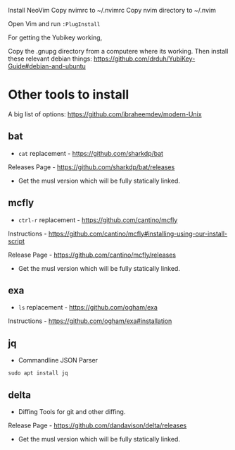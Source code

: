 Install NeoVim
Copy nvimrc to ~/.nvimrc
Copy nvim directory to ~/.nvim

Open Vim and run `:PlugInstall`


For getting the Yubikey working,

Copy the .gnupg directory from a computere where its working.
Then install these relevant debian things: https://github.com/drduh/YubiKey-Guide#debian-and-ubuntu


Other tools to install
======================
A big list of options: https://github.com/ibraheemdev/modern-Unix


bat
---

- `cat` replacement - https://github.com/sharkdp/bat

Releases Page - https://github.com/sharkdp/bat/releases
- Get the musl version which will be fully statically linked.

mcfly
-----

- `ctrl-r` replacement - https://github.com/cantino/mcfly

Instructions - https://github.com/cantino/mcfly#installing-using-our-install-script

Release Page - https://github.com/cantino/mcfly/releases
- Get the musl version which will be fully statically linked.

exa
---

- `ls` replacement - https://github.com/ogham/exa

Instructions - https://github.com/ogham/exa#installation

jq
--

- Commandline JSON Parser

`sudo apt install jq`


delta
-----

- Diffing Tools for git and other diffing.

Release Page - https://github.com/dandavison/delta/releases
- Get the musl version which will be fully statically linked.
